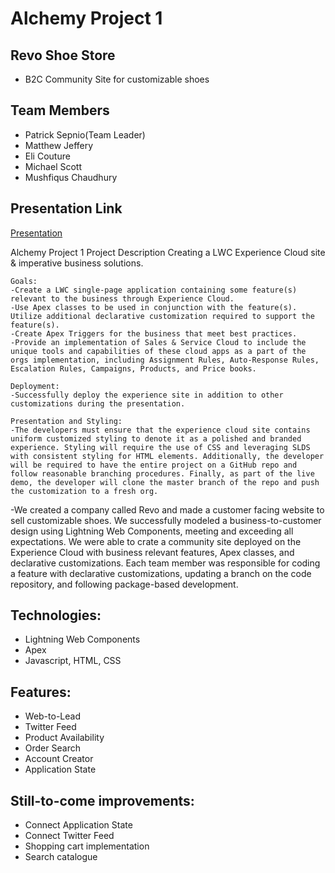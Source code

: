 # Alchemy Project 1
## Revo Shoe Store
- B2C Community Site for customizable shoes
## Team Members
- Patrick Sepnio(Team Leader)
- Matthew Jeffery
- Eli Couture
- Michael Scott
- Mushfiqus Chaudhury

## Presentation Link
[Presentation](https://docs.google.com/presentation/d/1eZroU5rQ8LY7iFSTtezcItdt_O3fOCUGDyErl8SI9LA/edit?usp=sharing)

Alchemy Project 1
Project Description
Creating a LWC Experience Cloud site & imperative business solutions.

	Goals:
	-Create a LWC single-page application containing some feature(s) relevant to the business through Experience Cloud.
	-Use Apex classes to be used in conjunction with the feature(s).
	Utilize additional declarative customization required to support the feature(s).
	-Create Apex Triggers for the business that meet best practices.
	-Provide an implementation of Sales & Service Cloud to include the unique tools and capabilities of these cloud apps as a part of the orgs implementation, including Assignment Rules, Auto-Response Rules, Escalation Rules, Campaigns, Products, and Price books.
	
	Deployment:
	-Successfully deploy the experience site in addition to other customizations during the presentation.

	Presentation and Styling:
	-The developers must ensure that the experience cloud site contains uniform customized styling to denote it as a polished and branded experience. Styling will require the use of CSS and leveraging SLDS with consistent styling for HTML elements. Additionally, the developer will be required to have the entire project on a GitHub repo and follow reasonable branching procedures. Finally, as part of the live demo, the developer will clone the master branch of the repo and push the customization to a fresh org.
	
  -We created a company called Revo and made a customer facing website to sell customizable shoes. We successfully modeled a business-to-customer design using Lightning Web Components, meeting and exceeding all expectations. We were able to crate a community site deployed on the Experience Cloud with business relevant features, Apex classes, and declarative customizations. Each team member was responsible for coding a feature with declarative customizations, updating a branch on the code repository, and following package-based development.

## Technologies: 
- Lightning Web Components
- Apex
- Javascript, HTML, CSS

## Features:
- Web-to-Lead 
- Twitter Feed
- Product Availability
- Order Search
- Account Creator
- Application State

## Still-to-come improvements:
- Connect Application State
- Connect Twitter Feed 
- Shopping cart implementation
- Search catalogue
